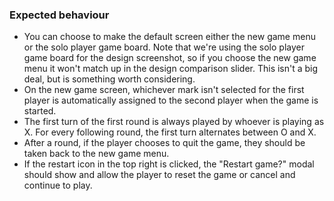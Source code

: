 ### Expected behaviour

- You can choose to make the default screen either the new game menu or the solo player game board. Note that we're using the solo player game board for the design screenshot, so if you choose the new game menu it won't match up in the design comparison slider. This isn't a big deal, but is something worth considering.
- On the new game screen, whichever mark isn't selected for the first player is automatically assigned to the second player when the game is started.
- The first turn of the first round is always played by whoever is playing as X. For every following round, the first turn alternates between O and X.
- After a round, if the player chooses to quit the game, they should be taken back to the new game menu.
- If the restart icon in the top right is clicked, the "Restart game?" modal should show and allow the player to reset the game or cancel and continue to play.
